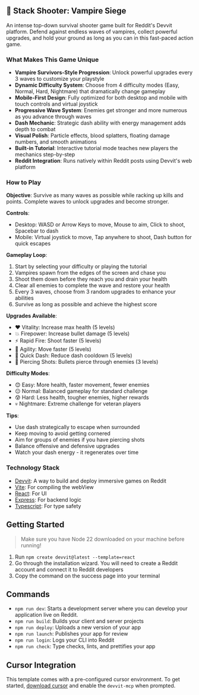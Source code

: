 ## 🧛 Stack Shooter: Vampire Siege

An intense top-down survival shooter game built for Reddit's Devvit platform. Defend against endless waves of vampires, collect powerful upgrades, and hold your ground as long as you can in this fast-paced action game.

### What Makes This Game Unique

- **Vampire Survivors-Style Progression**: Unlock powerful upgrades every 3 waves to customize your playstyle
- **Dynamic Difficulty System**: Choose from 4 difficulty modes (Easy, Normal, Hard, Nightmare) that dramatically change gameplay
- **Mobile-First Design**: Fully optimized for both desktop and mobile with touch controls and virtual joystick
- **Progressive Wave System**: Enemies get stronger and more numerous as you advance through waves
- **Dash Mechanic**: Strategic dash ability with energy management adds depth to combat
- **Visual Polish**: Particle effects, blood splatters, floating damage numbers, and smooth animations
- **Built-in Tutorial**: Interactive tutorial mode teaches new players the mechanics step-by-step
- **Reddit Integration**: Runs natively within Reddit posts using Devvit's web platform

### How to Play

**Objective**: Survive as many waves as possible while racking up kills and points. Complete waves to unlock upgrades and become stronger.

**Controls**:

- Desktop: WASD or Arrow Keys to move, Mouse to aim, Click to shoot, Spacebar to dash
- Mobile: Virtual joystick to move, Tap anywhere to shoot, Dash button for quick escapes

**Gameplay Loop**:

1. Start by selecting your difficulty or playing the tutorial
2. Vampires spawn from the edges of the screen and chase you
3. Shoot them down before they reach you and drain your health
4. Clear all enemies to complete the wave and restore your health
5. Every 3 waves, choose from 3 random upgrades to enhance your abilities
6. Survive as long as possible and achieve the highest score

**Upgrades Available**:

- ❤️ Vitality: Increase max health (5 levels)
- 💥 Firepower: Increase bullet damage (5 levels)
- ⚡ Rapid Fire: Shoot faster (5 levels)
- 🏃 Agility: Move faster (5 levels)
- 💨 Quick Dash: Reduce dash cooldown (5 levels)
- 🎯 Piercing Shots: Bullets pierce through enemies (3 levels)

**Difficulty Modes**:

- 😊 Easy: More health, faster movement, fewer enemies
- 😐 Normal: Balanced gameplay for standard challenge
- 😰 Hard: Less health, tougher enemies, higher rewards
- 💀 Nightmare: Extreme challenge for veteran players

**Tips**:

- Use dash strategically to escape when surrounded
- Keep moving to avoid getting cornered
- Aim for groups of enemies if you have piercing shots
- Balance offensive and defensive upgrades
- Watch your dash energy - it regenerates over time

### Technology Stack

- [Devvit](https://developers.reddit.com/): A way to build and deploy immersive games on Reddit
- [Vite](https://vite.dev/): For compiling the webView
- [React](https://react.dev/): For UI
- [Express](https://expressjs.com/): For backend logic
- [Typescript](https://www.typescriptlang.org/): For type safety

## Getting Started

> Make sure you have Node 22 downloaded on your machine before running!

1. Run `npm create devvit@latest --template=react`
2. Go through the installation wizard. You will need to create a Reddit account and connect it to Reddit developers
3. Copy the command on the success page into your terminal

## Commands

- `npm run dev`: Starts a development server where you can develop your application live on Reddit.
- `npm run build`: Builds your client and server projects
- `npm run deploy`: Uploads a new version of your app
- `npm run launch`: Publishes your app for review
- `npm run login`: Logs your CLI into Reddit
- `npm run check`: Type checks, lints, and prettifies your app

## Cursor Integration

This template comes with a pre-configured cursor environment. To get started, [download cursor](https://www.cursor.com/downloads) and enable the `devvit-mcp` when prompted.

